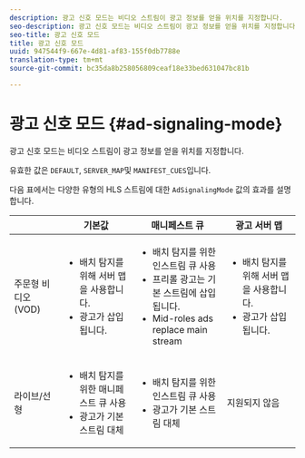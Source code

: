 ```yaml
---
description: 광고 신호 모드는 비디오 스트림이 광고 정보를 얻을 위치를 지정합니다.
seo-description: 광고 신호 모드는 비디오 스트림이 광고 정보를 얻을 위치를 지정합니다.
seo-title: 광고 신호 모드
title: 광고 신호 모드
uuid: 947544f9-667e-4d81-af83-155f0db7788e
translation-type: tm+mt
source-git-commit: bc35da8b258056809ceaf18e33bed631047bc81b

---
```



# 광고 신호 모드 {#ad-signaling-mode}

광고 신호 모드는 비디오 스트림이 광고 정보를 얻을 위치를 지정합니다.

유효한 값은 `DEFAULT`, `SERVER_MAP`및 `MANIFEST_CUES`입니다.

다음 표에서는 다양한 유형의 HLS 스트림에 대한 `AdSignalingMode` 값의 효과를 설명합니다.

<table frame="all" colsep="1" rowsep="1" id="table_AdSignalingMode"> 
 <thead> 
  <tr rowsep="1"> 
   <th colname="1" class="entry"> </th> 
   <th colname="2" class="entry"> <b>기본값 </b></th> 
   <th colname="3" class="entry"><b> 매니페스트 큐</b> </th> 
   <th colname="4" class="entry"> <b>광고 서버 맵 </b></th> 
  </tr> 
 </thead>
 <tbody> 
  <tr rowsep="1"> 
   <td colname="1"> 주문형 비디오(VOD) </td> 
   <td colname="2"> 
    <ul id="ul_E79DA79107364D0D8B46A1859CA75B5C"> 
     <li id="li_B259ED87743F463095071F58DC840E39"> 배치 탐지를 위해 서버 맵을 사용합니다. </li> 
     <li id="li_8957E4151466467BA6C954E5010E34EA"> 광고가 삽입됩니다. </li> 
    </ul> </td> 
   <td colname="3"> 
    <ul id="ul_D462C76717D94DE09915BDF6E9B3FB68"> 
     <li id="li_FB46108F4AD9457D99D2618ABEF7DBD1"> 배치 탐지를 위한 인스트림 큐 사용 </li> 
     <li id="li_C3F7FBB98F524CEF97D17318C292E9EA"> 프리롤 광고는 기본 스트림에 삽입됩니다. </li> 
     <li id="li_A56E1545F84840DFA6D065DA60E98C31"> Mid-roles ads replace main stream </li> 
    </ul> </td> 
   <td colname="4"> 
    <ul id="ul_F10192B1B6F745CBB0D4C1A6D52A57B4"> 
     <li id="li_2ADACF71FA5F4A08A00A3399F5593420"> 배치 탐지를 위해 서버 맵을 사용합니다. </li> 
     <li id="li_1201085B9C554A4BBD471E7EB2E363AC"> 광고가 삽입됩니다. </li> 
    </ul> </td> 
  </tr> 
  <tr rowsep="0"> 
   <td colname="1"> 라이브/선형 </td> 
   <td colname="2"> 
    <ul id="ul_82AAC9EE056F49E999F809536A96C2F8"> 
     <li id="li_73BAD2BAA95F4592808B77F8DA436237"> 배치 탐지를 위한 매니페스트 큐 사용 </li> 
     <li id="li_A97B6F61078D4149A984B2412021E103"> 광고가 기본 스트림 대체 </li> 
    </ul> </td> 
   <td colname="3"> 
    <ul id="ul_CAED2D4F46334D76AE025482881BF843"> 
     <li id="li_A8023845A037482DBFDEF7EF247FECFD"> 배치 탐지를 위한 인스트림 큐 사용 </li> 
     <li id="li_62A3CDAD249344EB89043B2AE0F4D7FF"> 광고가 기본 스트림 대체 </li> 
    </ul> </td> 
   <td colname="4"> 지원되지 않음 </td> 
  </tr> 
 </tbody> 
</table>